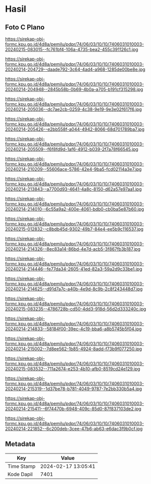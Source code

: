 # Hasil

## Foto C Plano

https://sirekap-obj-formc.kpu.go.id/4d8a/pemilu/pdpr/74/06/03/10/10/7406031010003-20240215-083015--fc761bf4-106a-4735-bea2-455c391126c1.jpg

https://sirekap-obj-formc.kpu.go.id/4d8a/pemilu/pdpr/74/06/03/10/10/7406031010003-20240214-204729--daade792-3c64-4ad4-a968-1285de00be8e.jpg

https://sirekap-obj-formc.kpu.go.id/4d8a/pemilu/pdpr/74/06/03/10/10/7406031010003-20240214-204948--2845b58b-0b69-4b0a-a705-b191cf315298.jpg

https://sirekap-obj-formc.kpu.go.id/4d8a/pemilu/pdpr/74/06/03/10/10/7406031010003-20240214-205036--dc7ae2cb-0259-4c38-9e19-9e3e02f617f6.jpg

https://sirekap-obj-formc.kpu.go.id/4d8a/pemilu/pdpr/74/06/03/10/10/7406031010003-20240214-205426--e2bb558f-a044-4942-8066-68d701789ba7.jpg

https://sirekap-obj-formc.kpu.go.id/4d8a/pemilu/pdpr/74/06/03/10/10/7406031010003-20240214-205509--f6f8fd9d-1af6-4912-b039-2f7a78f66545.jpg

https://sirekap-obj-formc.kpu.go.id/4d8a/pemilu/pdpr/74/06/03/10/10/7406031010003-20240214-210209--55606ace-5786-42e4-9ba5-fcd02114a3e7.jpg

https://sirekap-obj-formc.kpu.go.id/4d8a/pemilu/pdpr/74/06/03/10/10/7406031010003-20240214-213843--a7700d93-4641-4a8c-8150-d62a57e97aa1.jpg

https://sirekap-obj-formc.kpu.go.id/4d8a/pemilu/pdpr/74/06/03/10/10/7406031010003-20240214-214010--6c55a9a2-400e-4061-bdb0-cb0ba5e87b60.jpg

https://sirekap-obj-formc.kpu.go.id/4d8a/pemilu/pdpr/74/06/03/10/10/7406031010003-20240215-012832--c8bdb45d-9302-49b7-84e4-ee5b9c116537.jpg

https://sirekap-obj-formc.kpu.go.id/4d8a/pemilu/pdpr/74/06/03/10/10/7406031010003-20240214-214326--8ec83a14-86bd-4e7d-acb5-3f867fb3b187.jpg

https://sirekap-obj-formc.kpu.go.id/4d8a/pemilu/pdpr/74/06/03/10/10/7406031010003-20240214-214446--fe77da34-2605-41ed-82a3-59a2d9c33be1.jpg

https://sirekap-obj-formc.kpu.go.id/4d8a/pemilu/pdpr/74/06/03/10/10/7406031010003-20240214-214625--d91d7a7c-a40b-4e9d-8c9b-2c8f243448d7.jpg

https://sirekap-obj-formc.kpu.go.id/4d8a/pemilu/pdpr/74/06/03/10/10/7406031010003-20240215-083235--4786728b-cd50-4dd3-918d-56d2d333240c.jpg

https://sirekap-obj-formc.kpu.go.id/4d8a/pemilu/pdpr/74/06/03/10/10/7406031010003-20240214-214833--58184f00-39ec-4c19-bba6-a8b5745b5f04.jpg

https://sirekap-obj-formc.kpu.go.id/4d8a/pemilu/pdpr/74/06/03/10/10/7406031010003-20240214-215002--7d8ee562-1b85-4924-8add-f73b9f077250.jpg

https://sirekap-obj-formc.kpu.go.id/4d8a/pemilu/pdpr/74/06/03/10/10/7406031010003-20240215-083532--711a2674-e253-4b10-afb0-8519cd24e129.jpg

https://sirekap-obj-formc.kpu.go.id/4d8a/pemilu/pdpr/74/06/03/10/10/7406031010003-20240214-215319--1d37be78-b781-4049-9787-7e2bb330b5a4.jpg

https://sirekap-obj-formc.kpu.go.id/4d8a/pemilu/pdpr/74/06/03/10/10/7406031010003-20240214-215411--6f74470b-6948-409c-85d0-87f837103de2.jpg

https://sirekap-obj-formc.kpu.go.id/4d8a/pemilu/pdpr/74/06/03/10/10/7406031010003-20240214-221852--6c200deb-3cee-47b6-ab63-e6dac3f9b0cf.jpg


## Metadata

| Key        | Value               |
| ---------- | ------------------- |
| Time Stamp | 2024-02-17 13:05:41 |
| Kode Dapil | 7401                |



